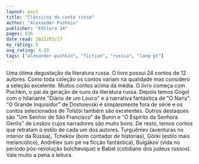```yaml
---
layout: post
title: "Clássicos do conto russo"
author: "Alexander Pushkin"
publisher: "Editora 34"
pages: 536
date_read: 2021/03/27
my_rating: 5
avg_rating: 4.33
tags: ["alexander-pushkin", "fiction", "russia", "lang-pt"]
---
```


Uma ótima degustação da literatura russa. O livro possui 24 contos de 12 autores. Como toda coleção os contos variam na qualidade mas considero a seleção excelente. Muitos contos acima da média. O livro começa com Puchkin, o pai da geração de ouro da literatura russa. Depois temos Gogol com o hilariante "Diário de um Louco" e a narrativa fantástica de "O Nariz". "O Grande Inquisidor" de Dostoievski é simplesmente fora de série e os contos selecionados de Tolstói também são excelentes. Outros destaques são "Um Senhor de São Francisco" de Bunin e "O Espírito da Senhora Genlis" de Leskov cujos narradores são muito bons. De resto, temos contos que retratam o estilo de cada um dos autores. Turguêniev (aventuras no interior da Rússia), Tchekov (bom contador de histórias), Górki (estilo mais melancólico), Andrêiev (um pé na ficção fantástica), Bulgákov (vida no período pós-revolução bolchevique) e Babel (cotidiano dos judeus russos). Vale muito a pena a leitura.

